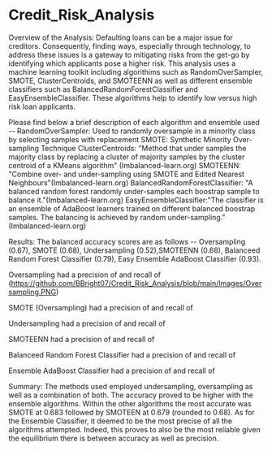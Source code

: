 # Credit_Risk_Analysis
Overview of the Analysis:
Defaulting loans can be a major issue for creditors. Consequently, finding ways, especially through technology, to address these issues is a gateway to mitigating risks from the get-go by identifying which applicants pose a higher risk. This analysis uses a machine learning toolkit including algorithims such as RandomOverSampler, SMOTE, ClusterCentroids, and SMOTEENN as well as different ensemble classifiers such as BalancedRandomForestClassifier and EasyEnsembleClassifier. These algorithms help to identify low versus high risk loan applicants. 

Please find below a brief description of each algorithm and ensemble used --
RandomOverSampler: Used to randomly oversample in a minority class by selecting samples with replacement
SMOTE: Synthetic Minority Over-sampling Technique
ClusterCentroids: "Method that under samples the majority class by replacing a cluster of majority samples by the cluster centroid of a KMeans algorithm" (Imbalanced-learn.org)
SMOTEENN: "Combine over- and under-sampling using SMOTE and Edited Nearest Neighbours"(Imbalanced-learn.org)
BalancedRandomForestClassifier: "A balanced random forest randomly under-samples each boostrap sample to balance it."(Imbalanced-learn.org)
EasyEnsembleClassifier:"The classifier is an ensemble of AdaBoost learners trained on different balanced boostrap samples. The balancing is achieved by random under-sampling."(Imbalanced-learn.org)


Results:
The balanced accuracy scores are as follows -- Oversampling (0.67), SMOTE (0.68), Undersampling (0.52),SMOTEENN (0.68), Balanceed Random Forest Classifier (0.79), Easy Ensemble AdaBoost Classifier (0.93).

Oversampling had a precision of and recall of 
(https://github.com/BBright07/Credit_Risk_Analysis/blob/main/Images/Oversampling.PNG)

SMOTE (Oversampling) had a precision of and recall of 

Undersampling had a precision of and recall of 

SMOTEENN had a precision of and recall of 

Balanceed Random Forest Classifier had a precision of and recall of 

Ensemble AdaBoost Classifier had a precision of and recall of 

Summary:
 The methods used employed undersampling, oversampling as well as a combination of both. The accuracy proved to be higher with the ensemble algorithms. Within the other algorithms the most accurate was SMOTE at 0.683 followed by SMOTEEN at 0.679 (rounded to 0.68). As for the Ensemble Classifier, it deemed to be the most precise of all the algorithms attempted. Indeed, this proves to also be the most reliable given the equilibrium there is between accuracy as well as precision. 
